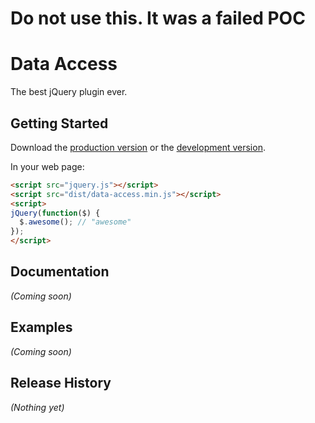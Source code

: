 # Do not use this. It was a failed POC

# Data Access

The best jQuery plugin ever.

## Getting Started
Download the [production version][min] or the [development version][max].

[min]: https://raw.github.com/johnkpaul/data-access/master/dist/data-access.min.js
[max]: https://raw.github.com/johnkpaul/data-access/master/dist/data-access.js

In your web page:

```html
<script src="jquery.js"></script>
<script src="dist/data-access.min.js"></script>
<script>
jQuery(function($) {
  $.awesome(); // "awesome"
});
</script>
```

## Documentation
_(Coming soon)_

## Examples
_(Coming soon)_

## Release History
_(Nothing yet)_
